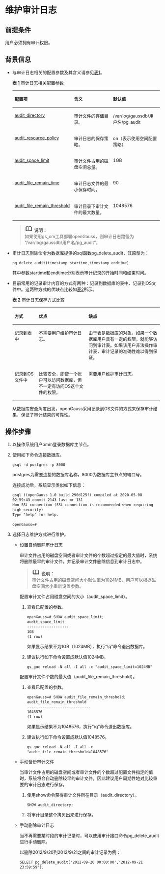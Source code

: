 # 维护审计日志

## 前提条件<a name="zh-cn_topic_0237121114_zh-cn_topic_0059778793_sbf90b4aa56054a53b7c697eec67d09ac"></a>

用户必须拥有审计权限。

## 背景信息<a name="zh-cn_topic_0237121114_zh-cn_topic_0059778793_scec2076978bb4ca1b7959fef703791b2"></a>

-   与审计日志相关的配置参数及其含义请参见[表1](#zh-cn_topic_0237121114_zh-cn_topic_0059778793_t611ff04302e6463c8850c39d3e1d78fb)。

    **表 1**  审计日志相关配置参数

    <a name="zh-cn_topic_0237121114_zh-cn_topic_0059778793_t611ff04302e6463c8850c39d3e1d78fb"></a>
    <table><thead align="left"><tr id="zh-cn_topic_0237121114_zh-cn_topic_0059778793_r8d98f172fcb143a4b42b10577220d355"><th class="cellrowborder" valign="top" width="37%" id="mcps1.2.4.1.1"><p id="zh-cn_topic_0237121114_zh-cn_topic_0059778793_a193720958fde4c19bc65993675dfa1a9"><a name="zh-cn_topic_0237121114_zh-cn_topic_0059778793_a193720958fde4c19bc65993675dfa1a9"></a><a name="zh-cn_topic_0237121114_zh-cn_topic_0059778793_a193720958fde4c19bc65993675dfa1a9"></a><b>配置项</b></p>
    </th>
    <th class="cellrowborder" valign="top" width="28.999999999999996%" id="mcps1.2.4.1.2"><p id="zh-cn_topic_0237121114_zh-cn_topic_0059778793_af5d2e50e4bb64af6a29f7a3fdb06d45f"><a name="zh-cn_topic_0237121114_zh-cn_topic_0059778793_af5d2e50e4bb64af6a29f7a3fdb06d45f"></a><a name="zh-cn_topic_0237121114_zh-cn_topic_0059778793_af5d2e50e4bb64af6a29f7a3fdb06d45f"></a><b>含义</b></p>
    </th>
    <th class="cellrowborder" valign="top" width="34%" id="mcps1.2.4.1.3"><p id="zh-cn_topic_0237121114_zh-cn_topic_0059778793_a0b6844c422b4492ebbafb18967b858ac"><a name="zh-cn_topic_0237121114_zh-cn_topic_0059778793_a0b6844c422b4492ebbafb18967b858ac"></a><a name="zh-cn_topic_0237121114_zh-cn_topic_0059778793_a0b6844c422b4492ebbafb18967b858ac"></a><b>默认值</b></p>
    </th>
    </tr>
    </thead>
    <tbody><tr id="zh-cn_topic_0237121114_zh-cn_topic_0059778793_r2604828d09ad4f47ab4f2c1801948ebd"><td class="cellrowborder" valign="top" width="37%" headers="mcps1.2.4.1.1 "><p id="zh-cn_topic_0237121114_p1759155401418"><a name="zh-cn_topic_0237121114_p1759155401418"></a><a name="zh-cn_topic_0237121114_p1759155401418"></a><a href="../DatabaseReference/审计开关.md#zh-cn_topic_0237124745_zh-cn_topic_0059777744_sd283781eb52b490db30d6a5549f7db3e">audit_directory</a></p>
    </td>
    <td class="cellrowborder" valign="top" width="28.999999999999996%" headers="mcps1.2.4.1.2 "><p id="zh-cn_topic_0237121114_zh-cn_topic_0059778793_acf56af2e70564f0aad2b714c6ab657f4"><a name="zh-cn_topic_0237121114_zh-cn_topic_0059778793_acf56af2e70564f0aad2b714c6ab657f4"></a><a name="zh-cn_topic_0237121114_zh-cn_topic_0059778793_acf56af2e70564f0aad2b714c6ab657f4"></a>审计文件的存储目录。</p>
    </td>
    <td class="cellrowborder" valign="top" width="34%" headers="mcps1.2.4.1.3 "><p id="zh-cn_topic_0237121114_zh-cn_topic_0059778793_adaa9609514694908b74629047cbb90be"><a name="zh-cn_topic_0237121114_zh-cn_topic_0059778793_adaa9609514694908b74629047cbb90be"></a><a name="zh-cn_topic_0237121114_zh-cn_topic_0059778793_adaa9609514694908b74629047cbb90be"></a><span id="zh-cn_topic_0237121114_text13425845195119"><a name="zh-cn_topic_0237121114_text13425845195119"></a><a name="zh-cn_topic_0237121114_text13425845195119"></a>/var/log/gaussdb</span>/用户名/pg_audit</p>
    </td>
    </tr>
    <tr id="zh-cn_topic_0237121114_row3691171915118"><td class="cellrowborder" valign="top" width="37%" headers="mcps1.2.4.1.1 "><p id="zh-cn_topic_0237121114_p125775410146"><a name="zh-cn_topic_0237121114_p125775410146"></a><a name="zh-cn_topic_0237121114_p125775410146"></a><a href="../DatabaseReference/审计开关.md#zh-cn_topic_0237124745_section939915522551">audit_resource_policy</a></p>
    </td>
    <td class="cellrowborder" valign="top" width="28.999999999999996%" headers="mcps1.2.4.1.2 "><p id="zh-cn_topic_0237121114_p269312191114"><a name="zh-cn_topic_0237121114_p269312191114"></a><a name="zh-cn_topic_0237121114_p269312191114"></a>审计日志的保存策略。</p>
    </td>
    <td class="cellrowborder" valign="top" width="34%" headers="mcps1.2.4.1.3 "><p id="zh-cn_topic_0237121114_p2693119412"><a name="zh-cn_topic_0237121114_p2693119412"></a><a name="zh-cn_topic_0237121114_p2693119412"></a>on（表示使用空间配置策略）</p>
    </td>
    </tr>
    <tr id="zh-cn_topic_0237121114_zh-cn_topic_0059778793_r4addc114b7bc4cb28f59858d1a31e01c"><td class="cellrowborder" valign="top" width="37%" headers="mcps1.2.4.1.1 "><p id="zh-cn_topic_0237121114_p1154754131410"><a name="zh-cn_topic_0237121114_p1154754131410"></a><a name="zh-cn_topic_0237121114_p1154754131410"></a><a href="../DatabaseReference/审计开关.md#zh-cn_topic_0237124745_zh-cn_topic_0059777744_s167d5900250946bca199444c0617c714">audit_space_limit</a></p>
    </td>
    <td class="cellrowborder" valign="top" width="28.999999999999996%" headers="mcps1.2.4.1.2 "><p id="zh-cn_topic_0237121114_zh-cn_topic_0059778793_ae74583aff2ed4414bf4d178de6d1965f"><a name="zh-cn_topic_0237121114_zh-cn_topic_0059778793_ae74583aff2ed4414bf4d178de6d1965f"></a><a name="zh-cn_topic_0237121114_zh-cn_topic_0059778793_ae74583aff2ed4414bf4d178de6d1965f"></a>审计文件占用的磁盘空间总量。</p>
    </td>
    <td class="cellrowborder" valign="top" width="34%" headers="mcps1.2.4.1.3 "><p id="zh-cn_topic_0237121114_zh-cn_topic_0059778793_af2b1d30a53184505947fb653e984e6e6"><a name="zh-cn_topic_0237121114_zh-cn_topic_0059778793_af2b1d30a53184505947fb653e984e6e6"></a><a name="zh-cn_topic_0237121114_zh-cn_topic_0059778793_af2b1d30a53184505947fb653e984e6e6"></a>1GB</p>
    </td>
    </tr>
    <tr id="zh-cn_topic_0237121114_row108931544517"><td class="cellrowborder" valign="top" width="37%" headers="mcps1.2.4.1.1 "><p id="zh-cn_topic_0237121114_p35275441413"><a name="zh-cn_topic_0237121114_p35275441413"></a><a name="zh-cn_topic_0237121114_p35275441413"></a><a href="../DatabaseReference/审计开关.md#zh-cn_topic_0237124745_section149961828185211">audit_file_remain_time</a></p>
    </td>
    <td class="cellrowborder" valign="top" width="28.999999999999996%" headers="mcps1.2.4.1.2 "><p id="zh-cn_topic_0237121114_p13893114414110"><a name="zh-cn_topic_0237121114_p13893114414110"></a><a name="zh-cn_topic_0237121114_p13893114414110"></a>审计日志文件的最小保存时间。</p>
    </td>
    <td class="cellrowborder" valign="top" width="34%" headers="mcps1.2.4.1.3 "><p id="zh-cn_topic_0237121114_p10893844513"><a name="zh-cn_topic_0237121114_p10893844513"></a><a name="zh-cn_topic_0237121114_p10893844513"></a>90</p>
    </td>
    </tr>
    <tr id="zh-cn_topic_0237121114_zh-cn_topic_0059778793_rdc829df6e13b480a9a813d6d85854515"><td class="cellrowborder" valign="top" width="37%" headers="mcps1.2.4.1.1 "><p id="zh-cn_topic_0237121114_p143544143"><a name="zh-cn_topic_0237121114_p143544143"></a><a name="zh-cn_topic_0237121114_p143544143"></a><a href="../DatabaseReference/审计开关.md#zh-cn_topic_0237124745_zh-cn_topic_0059777744_s7fbbb3e514454b11aa33310454965b66">audit_file_remain_threshold</a></p>
    </td>
    <td class="cellrowborder" valign="top" width="28.999999999999996%" headers="mcps1.2.4.1.2 "><p id="zh-cn_topic_0237121114_zh-cn_topic_0059778793_a69fbe4f040e448379bd38496b8fa50fa"><a name="zh-cn_topic_0237121114_zh-cn_topic_0059778793_a69fbe4f040e448379bd38496b8fa50fa"></a><a name="zh-cn_topic_0237121114_zh-cn_topic_0059778793_a69fbe4f040e448379bd38496b8fa50fa"></a>审计目录下审计文件的最大数量。</p>
    </td>
    <td class="cellrowborder" valign="top" width="34%" headers="mcps1.2.4.1.3 "><p id="zh-cn_topic_0237121114_zh-cn_topic_0059778793_aaa60b238c94547109f70cf95c6f14eff"><a name="zh-cn_topic_0237121114_zh-cn_topic_0059778793_aaa60b238c94547109f70cf95c6f14eff"></a><a name="zh-cn_topic_0237121114_zh-cn_topic_0059778793_aaa60b238c94547109f70cf95c6f14eff"></a>1048576</p>
    </td>
    </tr>
    </tbody>
    </table>

    >![](public_sys-resources/icon-note.png) **说明：**   
    >如果使用gs\_om工具部署openGauss，则审计日志路径为 “/var/log/gaussdb/用户名/pg\_audit”。  

-   审计日志删除命令为数据库提供的sql函数pg\_delete\_audit，其原型为：

    ```
    pg_delete_audit(timestamp startime,timestamp endtime)
    ```

    其中参数startime和endtime分别表示审计记录的开始时间和结束时间。

-   目前常用的记录审计内容的方式有两种：记录到数据库的表中、记录到OS文件中。这两种方式的优缺点比较如[表2](#zh-cn_topic_0237121114_zh-cn_topic_0059778793_t078fedc6256143429079733b91e11d22)所示。

    **表 2**  审计日志保存方式比较

    <a name="zh-cn_topic_0237121114_zh-cn_topic_0059778793_t078fedc6256143429079733b91e11d22"></a>
    <table><thead align="left"><tr id="zh-cn_topic_0237121114_zh-cn_topic_0059778793_r2dcf662de916436294c42715b701b612"><th class="cellrowborder" valign="top" width="16.37836216378362%" id="mcps1.2.4.1.1"><p id="zh-cn_topic_0237121114_zh-cn_topic_0059778793_a2d52f31f283b42bf84382b8527dd0ede"><a name="zh-cn_topic_0237121114_zh-cn_topic_0059778793_a2d52f31f283b42bf84382b8527dd0ede"></a><a name="zh-cn_topic_0237121114_zh-cn_topic_0059778793_a2d52f31f283b42bf84382b8527dd0ede"></a>方式</p>
    </th>
    <th class="cellrowborder" valign="top" width="33.7966203379662%" id="mcps1.2.4.1.2"><p id="zh-cn_topic_0237121114_zh-cn_topic_0059778793_a993895c8ab6e429aa406461afb663f0f"><a name="zh-cn_topic_0237121114_zh-cn_topic_0059778793_a993895c8ab6e429aa406461afb663f0f"></a><a name="zh-cn_topic_0237121114_zh-cn_topic_0059778793_a993895c8ab6e429aa406461afb663f0f"></a>优点</p>
    </th>
    <th class="cellrowborder" valign="top" width="49.825017498250176%" id="mcps1.2.4.1.3"><p id="zh-cn_topic_0237121114_zh-cn_topic_0059778793_aa160057f8f424a0db59a7e9ae1d00943"><a name="zh-cn_topic_0237121114_zh-cn_topic_0059778793_aa160057f8f424a0db59a7e9ae1d00943"></a><a name="zh-cn_topic_0237121114_zh-cn_topic_0059778793_aa160057f8f424a0db59a7e9ae1d00943"></a>缺点</p>
    </th>
    </tr>
    </thead>
    <tbody><tr id="zh-cn_topic_0237121114_zh-cn_topic_0059778793_r6b863162ea9c44d9a233b0e8ab9f4288"><td class="cellrowborder" valign="top" width="16.37836216378362%" headers="mcps1.2.4.1.1 "><p id="zh-cn_topic_0237121114_zh-cn_topic_0059778793_acf8f4781d45f407f866ec0af7f9fc2d2"><a name="zh-cn_topic_0237121114_zh-cn_topic_0059778793_acf8f4781d45f407f866ec0af7f9fc2d2"></a><a name="zh-cn_topic_0237121114_zh-cn_topic_0059778793_acf8f4781d45f407f866ec0af7f9fc2d2"></a>记录到表中</p>
    </td>
    <td class="cellrowborder" valign="top" width="33.7966203379662%" headers="mcps1.2.4.1.2 "><p id="zh-cn_topic_0237121114_zh-cn_topic_0059778793_a8124271dab28420195b4e642bdd61b5c"><a name="zh-cn_topic_0237121114_zh-cn_topic_0059778793_a8124271dab28420195b4e642bdd61b5c"></a><a name="zh-cn_topic_0237121114_zh-cn_topic_0059778793_a8124271dab28420195b4e642bdd61b5c"></a>不需要用户维护审计日志。</p>
    </td>
    <td class="cellrowborder" valign="top" width="49.825017498250176%" headers="mcps1.2.4.1.3 "><p id="zh-cn_topic_0237121114_zh-cn_topic_0059778793_a603ae97804bb4833becf922f6b81a14f"><a name="zh-cn_topic_0237121114_zh-cn_topic_0059778793_a603ae97804bb4833becf922f6b81a14f"></a><a name="zh-cn_topic_0237121114_zh-cn_topic_0059778793_a603ae97804bb4833becf922f6b81a14f"></a>由于表是数据库的对象，如果一个数据库用户具有一定的权限，就能够访问到审计表。如果该用户非法操作审计表，审计记录的准确性难以得到保证。</p>
    </td>
    </tr>
    <tr id="zh-cn_topic_0237121114_zh-cn_topic_0059778793_r61ce01a0283f4d31aca53d248c27bff9"><td class="cellrowborder" valign="top" width="16.37836216378362%" headers="mcps1.2.4.1.1 "><p id="zh-cn_topic_0237121114_zh-cn_topic_0059778793_a51eb5c334c7a49d2831f13f5f89ac29b"><a name="zh-cn_topic_0237121114_zh-cn_topic_0059778793_a51eb5c334c7a49d2831f13f5f89ac29b"></a><a name="zh-cn_topic_0237121114_zh-cn_topic_0059778793_a51eb5c334c7a49d2831f13f5f89ac29b"></a>记录到OS文件中</p>
    </td>
    <td class="cellrowborder" valign="top" width="33.7966203379662%" headers="mcps1.2.4.1.2 "><p id="zh-cn_topic_0237121114_zh-cn_topic_0059778793_a59cc39e7e85149f3bc1397e2727b6a03"><a name="zh-cn_topic_0237121114_zh-cn_topic_0059778793_a59cc39e7e85149f3bc1397e2727b6a03"></a><a name="zh-cn_topic_0237121114_zh-cn_topic_0059778793_a59cc39e7e85149f3bc1397e2727b6a03"></a>比较安全，即使一个帐户可以访问数据库，但不一定有访问OS这个文件的权限。</p>
    </td>
    <td class="cellrowborder" valign="top" width="49.825017498250176%" headers="mcps1.2.4.1.3 "><p id="zh-cn_topic_0237121114_zh-cn_topic_0059778793_a9d730cf2b6ef4067a993b42182d7b505"><a name="zh-cn_topic_0237121114_zh-cn_topic_0059778793_a9d730cf2b6ef4067a993b42182d7b505"></a><a name="zh-cn_topic_0237121114_zh-cn_topic_0059778793_a9d730cf2b6ef4067a993b42182d7b505"></a>需要用户维护审计日志。</p>
    </td>
    </tr>
    </tbody>
    </table>

    从数据库安全角度出发，openGauss采用记录到OS文件的方式来保存审计结果，保证了审计结果的可靠性。


## 操作步骤<a name="zh-cn_topic_0237121114_zh-cn_topic_0059778793_sdeb071ceee2f4cfdb1ae1dc6a00da86d"></a>

1.  以操作系统用户omm登录数据库主节点。
2.  使用如下命令连接数据库。

    ```
    gsql -d postgres -p 8000
    ```

    postgres为需要连接的数据库名称，8000为数据库主节点的端口号。

    连接成功后，系统显示类似如下信息：

    ```
    gsql ((openGauss 1.0 build 290d125f) compiled at 2020-05-08 02:59:43 commit 2143 last mr 131
    Non-SSL connection (SSL connection is recommended when requiring high-security)
    Type "help" for help.
    
    openGauss=# 
    ```

3. 选择日志维护方式进行维护。
   - 设置自动删除审计日志

     审计文件占用的磁盘空间或者审计文件的个数超过指定的最大值时，系统将删除最早的审计文件，并记录审计文件删除信息到审计日志中。

     >![](public_sys-resources/icon-note.png) **说明：**   
     >审计文件占用的磁盘空间大小默认值为1024MB，用户可以根据磁盘空间大小重新设置参数。  

     配置审计文件占用磁盘空间的大小（audit\_space\_limit）。

     1. 查看已配置的参数。

        ```
        openGauss=# SHOW audit_space_limit;
        audit_space_limit
        -------------------
        1GB
        (1 row)
        ```

        如果显示结果不为1GB（1024MB），执行“\\q”命令退出数据库。

     2. 建议执行如下命令设置成默认值1024MB。

        ```
        gs_guc reload -N all -I all -c "audit_space_limit=1024MB"
        ```

     配置审计文件个数的最大值（audit\_file\_remain\_threshold）。

     1. 查看已配置的参数。

        ```
        openGauss=# SHOW audit_file_remain_threshold;
        audit_file_remain_threshold
        -----------------------------
        1048576
        (1 row)
        ```

        如果显示结果不为1048576，执行“\\q”命令退出数据库。

     2. 建议执行如下命令设置成默认值1048576。

        ```
        gs_guc reload -N all -I all -c "audit_file_remain_threshold=1048576"
        ```

   - 手动备份审计文件

     当审计文件占用的磁盘空间或者审计文件的个数超过配置文件指定的值时，系统将会自动删除较早的审计文件，因此建议用户周期性地对比较重要的审计日志进行保存。

     1. 使用show命令获得审计文件所在目录（audit\_directory）。

        ```
        SHOW audit_directory;
        ```

     2. 将审计目录整个拷贝出来进行保存。

   -   手动删除审计日志

       当不再需要某时段的审计记录时，可以使用审计接口命令pg\_delete\_audit进行手动删除。

       以删除2012/9/20到2012/9/21之间的审计记录为例：

       ```
       SELECT pg_delete_audit('2012-09-20 00:00:00','2012-09-21 23:59:59');
       ```

